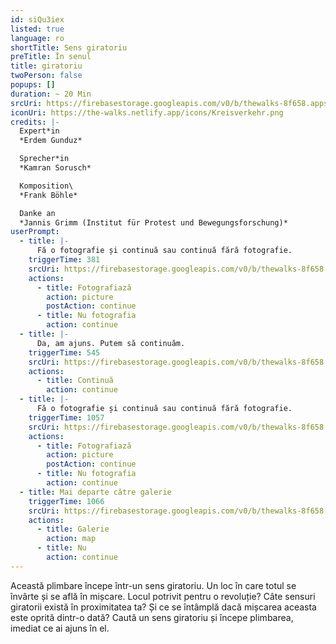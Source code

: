 ```yaml
---
id: siQu3iex
listed: true
language: ro
shortTitle: Sens giratoriu
preTitle: În senul
title: giratoriu
twoPerson: false
popups: []
duration: ~ 20 Min
srcUri: https://firebasestorage.googleapis.com/v0/b/thewalks-8f658.appspot.com/o/static%2Fmedias%2Fde_siQu3iex.mp3?alt=media&token=f1069f05-3d13-4d87-a4e6-7866eb6dabbb
iconUri: https://the-walks.netlify.app/icons/Kreisverkehr.png
credits: |-
  Expert*in
  *Erdem Gunduz*

  Sprecher*in
  *Kamran Sorusch*

  Komposition\
  *Frank Böhle*

  Danke an
  *Jannis Grimm (Institut für Protest und Bewegungsforschung)*
userPrompt:
  - title: |-
      Fă o fotografie și continuă sau continuă fără fotografie.
    triggerTime: 381
    srcUri: https://firebasestorage.googleapis.com/v0/b/thewalks-8f658.appspot.com/o/static%2Fmedias%2Fde_siQu3iex_loop_1.mp3?alt=media&token=108baec2-420c-4710-bec0-4598ffd48b0d
    actions:
      - title: Fotografiază
        action: picture
        postAction: continue
      - title: Nu fotografia
        action: continue
  - title: |-
      Da, am ajuns. Putem să continuăm.
    triggerTime: 545
    srcUri: https://firebasestorage.googleapis.com/v0/b/thewalks-8f658.appspot.com/o/static%2Fmedias%2Fde_siQu3iex_loop_2.mp3?alt=media&token=b978b083-8eaa-49e9-8334-c8f614055dc8
    actions:
      - title: Continuă
        action: continue
  - title: |-
      Fă o fotografie și continuă sau continuă fără fotografie.
    triggerTime: 1057
    srcUri: https://firebasestorage.googleapis.com/v0/b/thewalks-8f658.appspot.com/o/static%2Fmedias%2Fde_siQu3iex_loop_3.mp3?alt=media&token=a22170b8-94e3-45d5-af9a-0a4e9da283d8
    actions:
      - title: Fotografiază
        action: picture
        postAction: continue
      - title: Nu fotografia
        action: continue
  - title: Mai departe către galerie
    triggerTime: 1066
    srcUri: https://firebasestorage.googleapis.com/v0/b/thewalks-8f658.appspot.com/o/static%2Fmedias%2Fmulti_Zeubeel8_loop.mp3?alt=media&token=88349085-3303-48b9-bdc6-fd7b09519a26
    actions:
      - title: Galerie
        action: map
      - title: Nu
        action: continue
---
```

Această plimbare începe într-un sens giratoriu. Un loc în care totul se învârte și se află în mișcare. Locul potrivit pentru o revoluție? Câte sensuri giratorii există în proximitatea ta? Și ce se întâmplă dacă mișcarea aceasta este oprită dintr-o dată? Caută un sens giratoriu și începe plimbarea, imediat ce ai ajuns în el.
